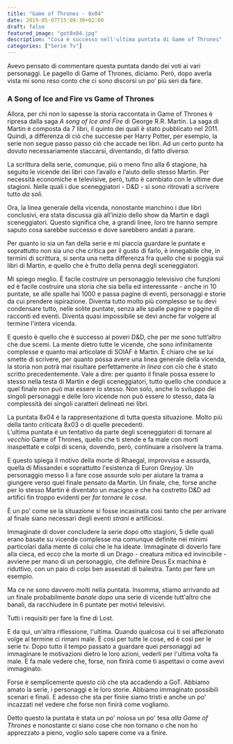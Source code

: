 ```yaml
---
title: "Game of Thrones - 8x04"
date: 2019-05-07T15:09:30+02:00
draft: false
featured_image: "got8x04.jpg"
description: "Cosa è successo nell'ultima puntata di Game of Thrones"
categories: ["Serie Tv"]
---
```


Avevo pensato di commentare questa puntata dando dei voti ai vari personaggi. Le pagello di Game of Thrones, diciamo. Però, dopo averla vista mi sono reso conto che ci sono discorsi un po’ più seri da fare. 

### A Song of Ice and Fire vs Game of Thrones
Allora, per chi non lo sapesse la storia raccontata in Game of Thrones è ripresa dalla saga *A song of Ice and Fire* di George R.R. Martin. 
La saga di Martin è composta da 7 libri, il quinto dei quali è stato pubblicato nel 2011. Quindi, a differenza di ciò che successe per Harry Potter, per esempio, la serie non segue passo passo ciò che accade nei libri. Ad un certo punto ha dovuto necessariamente staccarsi, diventando, di fatto *diversa*. 

La scrittura della serie, comunque, più o meno fino alla 6 stagione, ha seguito le vicende dei libri con l’avallo e l’aiuto dello stesso Martin. Per necessità economiche e televisive, però, tutto è cambiato con le ultime due stagioni. Nelle quali i due sceneggiatori - D&D - si sono ritrovati a scrivere tutto *da soli.*

Ora, la linea generale della vicenda, nonostante manchino i due libri conclusivi, era stata discussa già all’inizio dello show da Martin e dagli sceneggiatori. Questo significa che, a grandi linee, loro tre hanno sempre saputo cosa sarebbe successo e dove sarebbero andati a parare. 

Per quanto io sia un fan della serie e mi piaccia guardare le puntate e soprattutto non sia uno che critica per il gusto di farlo, è innegabile che, in termini di scrittura, si senta una netta differenza fra quello che si poggia sui libri di Martin, e quello che è frutto della penna degli sceneggiatori.

Mi spiego meglio. È facile costruire un personaggio televisivo che funzioni ed è facile costruire una storia che sia bella ed interessante - anche in 10 puntate, se alle spalle hai 1000 e passa pagine di eventi, personaggi e storie da cui prendere ispirazione. Diventa tutto molto più complesso se tu devi condensare tutto, nelle solite puntate, senza alle spalle pagine e pagine di racconti ed eventi. Diventa quasi impossibile se devi anche far volgere al termine l'intera vicenda.

E questo è quello che è successo ai poveri D&D, che per me sono tutt’altro che due scemi. 
La mente dietro tutte le vicende, che sono infinitamente complesse e quanto mai articolate di SOIAF è Martin. È chiaro che se lui smette di scrivere, per quanto possa avere una linea generale della vicenda, la storia non potrà mai risultare perfettamente *in linea* con ciò che è stato scritto precedentemente. 
Vale a dire: per quanto il finale possa essere lo stesso nella testa di Martin e degli sceneggiatori, tutto quello che conduce a quel finale non può mai essere lo stesso. Non solo, anche lo sviluppo dei singoli personaggi e delle loro vicende non può essere lo stesso, data la complessità dei singoli caratteri delineati nei libri.

La puntata 8x04 è la rappresentazione di tutta questa situazione. Molto più della tanto criticata 8x03 o di quelle precedenti.  
L’ultima puntata è un tentativo da parte degli sceneggiatori di tornare al *vecchio* Game of Thrones, quello che ti stende e fa male con morti inaspettate e colpi di scena, dovendo, però, continuare a risolvere la trama. 

E questo spiega il motivo della morte di Rhaegal, improvvisa e assurda, quella di Missandei e soprattutto l'esistenza di Euron Greyjoy. Un personaggio messo lì a fare cose assurde solo per aiutare la trama a giungere verso quel finale pensato da Martin. Un finale, che, forse anche per lo stesso Martin è diventato un macigno e che ha costretto D&D ad artifici fin troppo evidenti per *far tornare le cose.*

È un po’ come se la situazione si fosse incasinata così tanto che per arrivare al finale siano necessari degli eventi *strani* e artificiosi. 

Immaginate di dover concludere la serie dopo otto stagioni, 5 delle quali erano basate su vicende complesse ma comunque definite nei minimi particolari dalla mente di colui che le ha ideate. Immaginate di doverlo fare alla cieca, ed ecco che la morte di un Drago - creatura mitica ed invincibile - avviene per mano di un personaggio, che definire Deus Ex machina è riduttivo, con un paio di colpi ben assestati di balestra. Tanto per fare un esempio. 

Ma ce ne sono davvero molti nella puntata. Insomma, stiamo arrivando ad un finale probabilmente *banale* dopo una serie di vicende tutt'altro che banali, da racchiudere in 6 puntate per motivi televisivi.

Tutti i requisiti per fare la fine di Lost. 

E da qui, un'altra riflessione, l'ultima. 
Quando qualcosa cui ti sei affezionato volge al termine ci rimani male. È così per tutte le cose, ed è così per le serie tv. Dopo tutto il tempo passato a guardare quei personaggi ad immaginare le motivazioni dietro le loro azioni, vederli per l'ultima volta fa male. E fa male vedere che, forse, non finirà come ti aspettavi o come avevi immaginato. 

Forse è semplicemente questo ciò che sta accadendo a GoT. Abbiamo amato la serie, i personaggi e le loro storie. Abbiamo immaginato possibili scenari e finali. E adesso che sta per finire siamo tristi e anche un po' incazzati nel vedere che forse non finirà come vogliamo. 

Detto questo la puntata è stata un po' noiosa un po' tesa *alla Game of Thrones* e nonostante ci siano cose che non tornano o che non ho apprezzato a pieno, voglio solo sapere come va a finire. 